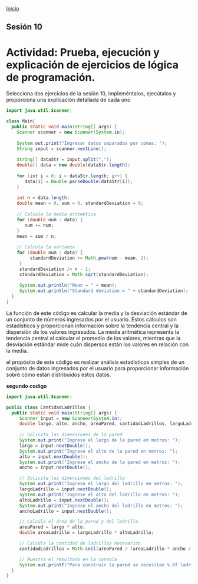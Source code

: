 <!-- No borrar o modificar -->
[Inicio](./index.md)

## Sesión 10 


<!-- Su documentación aquí -->
# Actividad: Prueba, ejecución y explicación de ejercicios de lógica de programación.

Selecciona dos ejercicios de la sesión 10, impleméntalos, ejecútalos y proporciona una explicación detallada de cada uno

```java
import java.util.Scanner;

class Main{
  public static void main(String[] args) {
    Scanner scanner = new Scanner(System.in);
    
    System.out.print("Ingresar datos separados por comas: "); 
    String input = scanner.nextLine();
    
    String[] dataStr = input.split(","); 
    double[] data = new double[dataStr.length];
    
    for (int i = 0; i < dataStr.length; i++) {
       data[i] = Double.parseDouble(dataStr[i]);
    }
      
    int n = data.length;  
    double mean = 0, sum = 0, standardDeviation = 0;
      
    // Calcula la media aritmética   
    for (double num : data) {   
       sum += num;
    } 
    mean = sum / n;
      
    // Calcula la varianza      
    for (double num : data) {
         standardDeviation += Math.pow(num - mean, 2);       
     }
     standardDeviation /= n - 1;    
     standardDeviation = Math.sqrt(standardDeviation);  
     
     System.out.println("Mean = " + mean);     
     System.out.println("Standard deviation = " + standardDeviation);
  }  
}
```
La función de este código es calcular la media y la desviación estándar de un conjunto de números ingresados por el usuario. Estos cálculos son estadísticos y proporcionan información sobre la tendencia central y la dispersión de los valores ingresados. La media aritmética representa la tendencia central al calcular el promedio de los valores, mientras que la desviación estándar mide cuán dispersos están los valores en relación con la media.

 el propósito de este código es realizar análisis estadísticos simples de un conjunto de datos ingresados por el usuario para proporcionar información sobre cómo están distribuidos estos datos.




**segundo codigo**
 ```java
 import java.util.Scanner;

public class CantidadLadrillos {
   public static void main(String[] args) {
      Scanner input = new Scanner(System.in);
      double largo, alto, ancho, areaPared, cantidadLadrillos, largoLadrillo, altoLadrillo, anchoLadrillo;
      
      // Solicita las dimensiones de la pared
      System.out.print("Ingrese el largo de la pared en metros: ");
      largo = input.nextDouble();
      System.out.print("Ingrese el alto de la pared en metros: ");
      alto = input.nextDouble();
      System.out.print("Ingrese el ancho de la pared en metros: ");
      ancho = input.nextDouble();

      // Solicita las dimensiones del ladrillo
      System.out.print("Ingrese el largo del ladrillo en metros: ");
      largoLadrillo = input.nextDouble();
      System.out.print("Ingrese el alto del ladrillo en metros: ");
      altoLadrillo = input.nextDouble();
      System.out.print("Ingrese el ancho del ladrillo en metros: ");
      anchoLadrillo = input.nextDouble();

      // Calcula el área de la pared y del ladrillo
      areaPared = largo * alto;
      double areaLadrillo = largoLadrillo * altoLadrillo;

      // Calcula la cantidad de ladrillos necesarios
      cantidadLadrillos = Math.ceil(areaPared / (areaLadrillo * ancho / anchoLadrillo));

      // Muestra el resultado en la consola
      System.out.printf("Para construir la pared se necesitan %.0f ladrillos.", cantidadLadrillos);
   }
}
 ```


